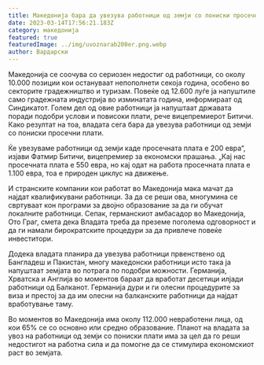 ```yaml
---
title: Македонија бара да увезува работници од земји со пониски просечни плати
date: 2023-03-14T17:56:21.183Z
category: македонија
featured: true
featuredImage: ../img/uvoznarab200er.png.webp
author: Вардарски
---
```


Македонија се соочува со сериозен недостиг од работници, со околу 10.000 позиции кои остануваат непополнети секоја година, особено во секторите градежништво и туризам. Повеќе од 12.600 луѓе ја напуштиле само градежната индустрија во изминатата година, информираат од Синдикатот. Голем дел од овие работници ја напуштаат државата поради подобри услови и повисоки плати, рече вицепремиерот Битичи. Како резултат на тоа, владата сега бара да увезува работници од земји со пониски просечни плати.

Ќе увезуваме работници од земји каде просечната плата е 200 евра“, изјави Фатмир Битичи, вицепремиер за економски прашања. „Кај нас просечната плата е 550 евра, но кај одат на работа просечната плата е 1.100 евра, тоа е природен циклус на движење.

И странските компании кои работат во Македонија мака мачат да најдат квалификувани работници. За да се реши ова, многумина се свртуваат кон програми за двојно образование за да ги обучат локалните работници. Сепак, германскиот амбасадор во Македонија, Ото Граг, смета дека Владата треба да преземе поголема одговорност и да ги намали бирократските процедури за да привлече повеќе инвеститори.

Додека владата планира да увезува работници првенствено од Бангладеш и Пакистан, многу македонски работници исто така ја напуштаат земјата во потрага по подобри можности. Германија, Хрватска и Англија во моментов бараат да вработат десетици илјади работници од Балканот. Германија дури и ги олесни процедурите за виза и престој за да им олесни на балканските работници да најдат вработување таму.

Во моментов во Македонија има околу 112.000 невработени лица, од кои 65% се со основно или средно образование. Планот на владата за увоз на работници од земји со пониски плати има за цел да го реши недостигот на работна сила и да помогне да се стимулира економскиот раст во земјата.
